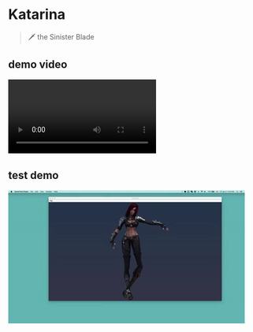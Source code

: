# Katarina

>
>🗡 the Sinister Blade
>

## demo video

![](katarina.mov)

## test demo

![](kat.gif)
